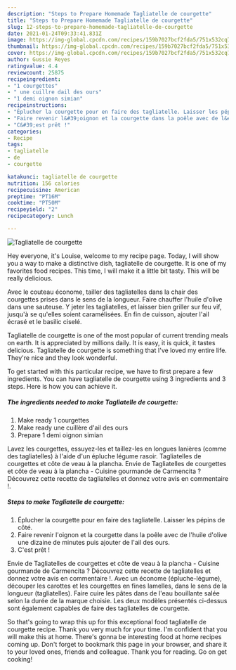 ```yaml
---
description: "Steps to Prepare Homemade Tagliatelle de courgette"
title: "Steps to Prepare Homemade Tagliatelle de courgette"
slug: 12-steps-to-prepare-homemade-tagliatelle-de-courgette
date: 2021-01-24T09:33:41.831Z
image: https://img-global.cpcdn.com/recipes/159b7027bcf2fda5/751x532cq70/tagliatelle-de-courgette-photo-principale-de-la-recette.jpg
thumbnail: https://img-global.cpcdn.com/recipes/159b7027bcf2fda5/751x532cq70/tagliatelle-de-courgette-photo-principale-de-la-recette.jpg
cover: https://img-global.cpcdn.com/recipes/159b7027bcf2fda5/751x532cq70/tagliatelle-de-courgette-photo-principale-de-la-recette.jpg
author: Gussie Reyes
ratingvalue: 4.4
reviewcount: 25875
recipeingredient:
- "1 courgettes"
- " une cuillre dail des ours"
- "1 demi oignon simian"
recipeinstructions:
- "Éplucher la courgette pour en faire des tagliatelle. Laisser les pépins de côté."
- "Faire revenir l&#39;oignon et la courgette dans la poêle avec de l&#39;huile d&#39;olive une dizaine de minutes puis ajouter de l&#39;ail des ours."
- "C&#39;est prêt !"
categories:
- Recipe
tags:
- tagliatelle
- de
- courgette

katakunci: tagliatelle de courgette 
nutrition: 156 calories
recipecuisine: American
preptime: "PT16M"
cooktime: "PT50M"
recipeyield: "2"
recipecategory: Lunch

---
```



![Tagliatelle de courgette](https://img-global.cpcdn.com/recipes/159b7027bcf2fda5/751x532cq70/tagliatelle-de-courgette-photo-principale-de-la-recette.jpg)

Hey everyone, it's Louise, welcome to my recipe page. Today, I will show you a way to make a distinctive dish, tagliatelle de courgette. It is one of my favorites food recipes. This time, I will make it a little bit tasty. This will be really delicious.

Avec le couteau économe, tailler des tagliatelles dans la chair des courgettes prises dans le sens de la longueur. Faire chauffer l&#39;huile d&#39;olive dans une sauteuse. Y jeter les tagliatelles, et laisser bien griller sur feu vif, jusqu&#39;à se qu&#39;elles soient caramélisées. En fin de cuisson, ajouter l&#39;ail écrasé et le basilic ciselé.

Tagliatelle de courgette is one of the most popular of current trending meals on earth. It is appreciated by millions daily. It is easy, it is quick, it tastes delicious. Tagliatelle de courgette is something that I've loved my entire life. They're nice and they look wonderful.


To get started with this particular recipe, we have to first prepare a few ingredients. You can have tagliatelle de courgette using 3 ingredients and 3 steps. Here is how you can achieve it.

<!--inarticleads1-->

##### The ingredients needed to make Tagliatelle de courgette:

1. Make ready 1 courgettes
1. Make ready  une cuillère d&#39;ail des ours
1. Prepare 1 demi oignon simian


Lavez les courgettes, essuyez-les et taillez-les en longues lanières (comme des tagliatelles) à l&#39;aide d&#39;un épluche légume rasoir. Tagliatelles de courgettes et côte de veau à la plancha. Envie de Tagliatelles de courgettes et côte de veau à la plancha - Cuisine gourmande de Carmencita ? Découvrez cette recette de tagliatelles et donnez votre avis en commentaire !. 

<!--inarticleads2-->

##### Steps to make Tagliatelle de courgette:

1. Éplucher la courgette pour en faire des tagliatelle. Laisser les pépins de côté.
1. Faire revenir l&#39;oignon et la courgette dans la poêle avec de l&#39;huile d&#39;olive une dizaine de minutes puis ajouter de l&#39;ail des ours.
1. C&#39;est prêt !


Envie de Tagliatelles de courgettes et côte de veau à la plancha - Cuisine gourmande de Carmencita ? Découvrez cette recette de tagliatelles et donnez votre avis en commentaire !. Avec un économe (épluche-légume), découper les carottes et les courgettes en fines lamelles, dans le sens de la longueur (tagliatelles). Faire cuire les pâtes dans de l&#39;eau bouillante salée selon la durée de la marque choisie. Les deux modèles présentés ci-dessus sont également capables de faire des tagliatelles de courgette. 

So that's going to wrap this up for this exceptional food tagliatelle de courgette recipe. Thank you very much for your time. I'm confident that you will make this at home. There's gonna be interesting food at home recipes coming up. Don't forget to bookmark this page in your browser, and share it to your loved ones, friends and colleague. Thank you for reading. Go on get cooking!
